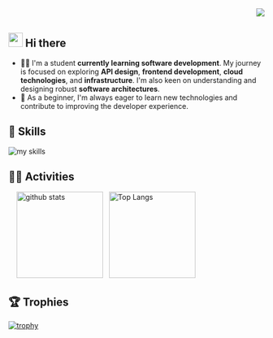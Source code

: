 <div align="right">
  <img src="https://komarev.com/ghpvc/?username=Yama1109" />
</div>


## <img src="https://media.giphy.com/media/hvRJCLFzcasrR4ia7z/giphy.gif" width="28"> Hi there

- 🧑‍💻 I'm a student **currently learning software development**. My journey is focused on exploring **API design**, **frontend development**, **cloud technologies**, and **infrastructure**. I'm also keen on understanding and designing robust **software architectures**.
- 🌱 As a beginner, I'm always eager to learn new technologies and contribute to improving the developer experience.


## 🌱 Skills
<img alt="my skills" src="https://skillicons.dev/icons?theme=dark&perline=7&i=python,fastapi,nodejs,typescript,docker,postgresql,redis" />
<br>


## 🏃‍♀️ Activities
<div align="left"> 
  <img alt="github stats" height="170px" src="https://github-readme-stats.vercel.app/api?username=Yama1109&theme=vue-dark&layout=compact&show_icons=true&count_private=true" />
  <img alt="Top Langs" height="170px" src="https://github-readme-stats.vercel.app/api/top-langs/?username=Yama1109&theme=vue-dark&layout=compact&count_private=true" />
</div>


## 🏆 Trophies
[![trophy](https://github-profile-trophy.vercel.app/?username=Yama1109)](https://github.com/ryo-ma/github-profile-trophy)
